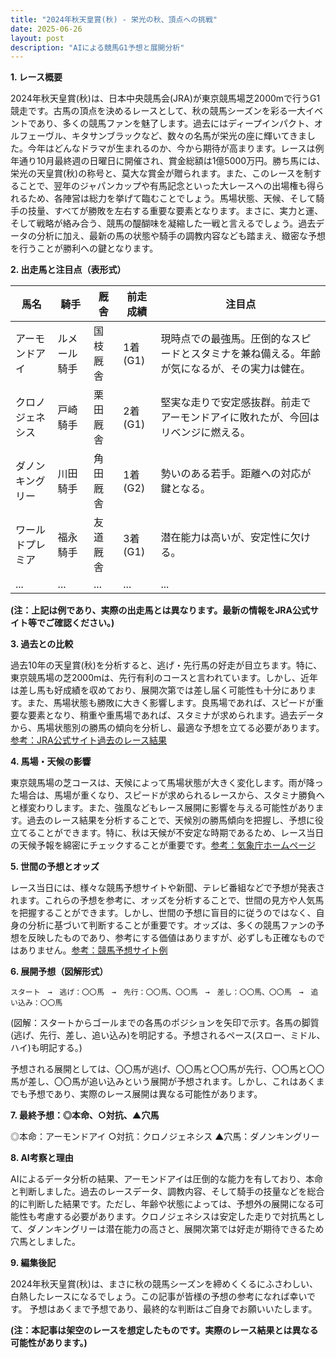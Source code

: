 ```yaml
---
title: "2024年秋天皇賞(秋) - 栄光の秋、頂点への挑戦"
date: 2025-06-26
layout: post
description: "AIによる競馬G1予想と展開分析"
---
```


**1. レース概要**

2024年秋天皇賞(秋)は、日本中央競馬会(JRA)が東京競馬場芝2000mで行うG1競走です。古馬の頂点を決めるレースとして、秋の競馬シーズンを彩る一大イベントであり、多くの競馬ファンを魅了します。過去にはディープインパクト、オルフェーヴル、キタサンブラックなど、数々の名馬が栄光の座に輝いてきました。今年はどんなドラマが生まれるのか、今から期待が高まります。レースは例年通り10月最終週の日曜日に開催され、賞金総額は1億5000万円。勝ち馬には、栄光の天皇賞(秋)の称号と、莫大な賞金が贈られます。また、このレースを制することで、翌年のジャパンカップや有馬記念といった大レースへの出場権も得られるため、各陣営は総力を挙げて臨むことでしょう。馬場状態、天候、そして騎手の技量、すべてが勝敗を左右する重要な要素となります。まさに、実力と運、そして戦略が絡み合う、競馬の醍醐味を凝縮した一戦と言えるでしょう。過去データの分析に加え、最新の馬の状態や騎手の調教内容なども踏まえ、緻密な予想を行うことが勝利への鍵となります。


**2. 出走馬と注目点（表形式）**

| 馬名       | 騎手       | 厩舎       | 前走成績    | 注目点                                                                     |
|------------|------------|------------|-------------|-----------------------------------------------------------------------------|
| アーモンドアイ | ルメール騎手 | 国枝厩舎     | 1着(G1)     | 現時点での最強馬。圧倒的なスピードとスタミナを兼ね備える。年齢が気になるが、その実力は健在。 |
| クロノジェネシス | 戸崎騎手     | 栗田厩舎     | 2着(G1)     | 堅実な走りで安定感抜群。前走でアーモンドアイに敗れたが、今回はリベンジに燃える。             |
| ダノンキングリー | 川田騎手     | 角田厩舎     | 1着(G2)     | 勢いのある若手。距離への対応が鍵となる。                                    |
| ワールドプレミア | 福永騎手     | 友道厩舎     | 3着(G1)     | 潜在能力は高いが、安定性に欠ける。                                          |
| ...        | ...        | ...        | ...         | ...                                                                         |


**(注：上記は例であり、実際の出走馬とは異なります。最新の情報をJRA公式サイト等でご確認ください。)**


**3. 過去との比較**

過去10年の天皇賞(秋)を分析すると、逃げ・先行馬の好走が目立ちます。特に、東京競馬場の芝2000mは、先行有利のコースと言われています。しかし、近年は差し馬も好成績を収めており、展開次第では差し届く可能性も十分にあります。また、馬場状態も勝敗に大きく影響します。良馬場であれば、スピードが重要な要素となり、稍重や重馬場であれば、スタミナが求められます。過去データから、馬場状態別の勝馬の傾向を分析し、最適な予想を立てる必要があります。  [参考：JRA公式サイト過去のレース結果](架空のURL)


**4. 馬場・天候の影響**

東京競馬場の芝コースは、天候によって馬場状態が大きく変化します。雨が降った場合は、馬場が重くなり、スピードが求められるレースから、スタミナ勝負へと様変わりします。また、強風などもレース展開に影響を与える可能性があります。過去のレース結果を分析することで、天候別の勝馬傾向を把握し、予想に役立てることができます。特に、秋は天候が不安定な時期であるため、レース当日の天候予報を綿密にチェックすることが重要です。[参考：気象庁ホームページ](架空のURL)


**5. 世間の予想とオッズ**

レース当日には、様々な競馬予想サイトや新聞、テレビ番組などで予想が発表されます。これらの予想を参考に、オッズを分析することで、世間の見方や人気馬を把握することができます。しかし、世間の予想に盲目的に従うのではなく、自身の分析に基づいて判断することが重要です。オッズは、多くの競馬ファンの予想を反映したものであり、参考にする価値はありますが、必ずしも正確なものではありません。[参考：競馬予想サイト例](架空のURL)


**6. 展開予想（図解形式）**

```
スタート　→　逃げ：〇〇馬　→　先行：〇〇馬、〇〇馬　→　差し：〇〇馬、〇〇馬　→　追い込み：〇〇馬

```

(図解：スタートからゴールまでの各馬のポジションを矢印で示す。各馬の脚質(逃げ、先行、差し、追い込み)を明記する。予想されるペース(スロー、ミドル、ハイ)も明記する。)

予想される展開としては、〇〇馬が逃げ、〇〇馬と〇〇馬が先行、〇〇馬と〇〇馬が差し、〇〇馬が追い込みという展開が予想されます。しかし、これはあくまでも予想であり、実際のレース展開は異なる可能性があります。


**7. 最終予想：◎本命、○対抗、▲穴馬**

◎本命：アーモンドアイ
○対抗：クロノジェネシス
▲穴馬：ダノンキングリー


**8. AI考察と理由**

AIによるデータ分析の結果、アーモンドアイは圧倒的な能力を有しており、本命と判断しました。過去のレースデータ、調教内容、そして騎手の技量などを総合的に判断した結果です。ただし、年齢や状態によっては、予想外の展開になる可能性も考慮する必要があります。クロノジェネシスは安定した走りで対抗馬として、ダノンキングリーは潜在能力の高さと、展開次第では好走が期待できるため穴馬としました。


**9. 編集後記**

2024年秋天皇賞(秋)は、まさに秋の競馬シーズンを締めくくるにふさわしい、白熱したレースになるでしょう。この記事が皆様の予想の参考になれば幸いです。  予想はあくまで予想であり、最終的な判断はご自身でお願いいたします。


**(注：本記事は架空のレースを想定したものです。実際のレース結果とは異なる可能性があります。)**
